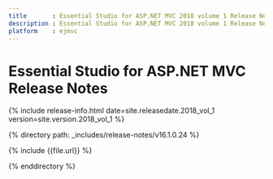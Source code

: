 ```yaml
---
title       : Essential Studio for ASP.NET MVC 2018 volume 1 Release Notes
description : Essential Studio for ASP.NET MVC 2018 volume 1 Release Notes
platform    : ejmvc
---
```


# Essential Studio for ASP.NET MVC Release Notes

{% include release-info.html date=site.releasedate.2018_vol_1 version=site.version.2018_vol_1 %} 

{% directory path: _includes/release-notes/v16.1.0.24 %}

{% include {{file.url}} %}

{% enddirectory %}
